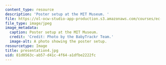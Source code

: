 ```yaml
---
content_type: resource
description: 'Poster setup at the MIT Museum. '
file: https://ol-ocw-studio-app-production.s3.amazonaws.com/courses/ec-710-d-lab-medical-technologies-for-the-developing-world-spring-2010/81d0563cab57d41c4f64a1dfbe2222fc_presentation4.jpg
file_type: image/jpeg
image_metadata:
  caption: Poster setup at the MIT Museum.
  credit: 'Credit: Photo by the BabyTrackr Team.'
  image-alt: A photo showing the poster setup.
resourcetype: Image
title: presentation4.jpg
uid: 81d0563c-ab57-d41c-4f64-a1dfbe2222fc
---
```

